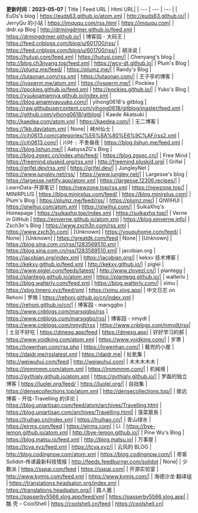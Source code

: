 **更新时间：2023-05-07**
| Title | Feed URL | Html URL|
| --- | --- | --- |
| EuDs's blog | https://euds63.github.io/atom.xml | http://euds63.github.io/|
| JerryQu 的小站 | https://imququ.com/rss.html | https://imququ.com|
| drdr.xp Blog | http://drmingdrmer.github.io/feed.xml | https://drmingdrmer.github.io/|
| 博客园 - 大码王 | https://feed.cnblogs.com/blog/u/601700/rss/ | https://feed.cnblogs.com/blog/u/601700/rss/|
| 胡涂说 | https://hutusi.com/feed.xml | https://hutusi.com/|
| Chenyang's blog | http://blog.ch3nyang.top/feed.xml | https://wcy-dt.github.io|
| Plum's Blog | https://plumz.me/feed/ | https://plumz.me/|
| Randy's Blog | https://lutaonan.com/rss.xml | https://lutaonan.com/|
| 王子亭的博客 | https://jysperm.me/atom.xml | https://jysperm.me/|
| Pockies | https://pockies.github.io/feed.xml | http://pockies.github.io/|
| Yuko's Blog | https://yuukoamamiya.github.io/index.xml | https://blog.amamiyayuuko.com/|
| yihong0618's gitblog | https://raw.githubusercontent.com/yihong0618/gitblog/master/feed.xml | https://github.com/yihong0618/gitblog|
| Kaede Akatsuki | http://kaedea.com/atom.xml | https://kaedea.com/|
| 无二博客 | https://1kb.day/atom.xml | None|
| 峡州仙士 | https://cjh0613.com/categories/%E6%8A%80%E6%9C%AF/rss2.xml | https://cjh0613.com/|
| 川叶 :: 不舍昼夜 | https://blog.lishun.me/feed.xml | https://blog.lishun.me/|
| AabyssZG's Blog | https://blog.zgsec.cn/index.php/feed/ | https://blog.zgsec.cn/|
| Free Mind | https://freemind.pluskid.org/rss.xml | http://freemind.pluskid.org|
| Grifel | https://grifel.dev/rss.xml | https://grifel.dev/|
| JungleyNet | https://www.jungley.net/rss/ | https://www.jungley.net/|
| Largesse's blog | https://largesse.netlify.app/atom.xml | https://largesse.12306.recipes/|
| LearnData-开源笔记 | https://newzone.top/rss.xml | https://newzone.top/|
| MINIRPLUS | https://blog.minirplus.com/feed/ | https://blog.minirplus.com|
| Plum's Blog | https://plumz.me/feed/rss/ | https://plumz.me/|
| QIWIHUI | https://qiwihui.com/atom.xml | https://qiwihui.com/|
| SuikaXhq's Homepage | https://suikaxhq.top/index.xml | https://suikaxhq.top/|
| Verne in GitHub | https://einverne.github.io/atom.xml | https://blog.einverne.info|
| Zxch3n's Blog | https://www.zxch3n.com/rss.xml | https://www.zxch3n.com|
| [Unknown] | https://youquhome.com/feed/ | None|
| [Unknown] | https://greatdk.com/feed | None|
| [Unknown] | https://blog.sina.com.cn/rss/1283569510.xml | https://blog.sina.com.cn/rss/1283569510.xml|
| jacobian.org | https://jacobian.org/index.xml | https://jacobian.org/|
| kekxv 技术博客 | https://kekxv.github.io/feed.xml | http://kekxv.github.io/|
| piglei | https://www.piglei.com/feeds/latest/ | http://www.zlovezl.cn/|
| plantegg | https://plantegg.github.io/atom.xml | https://plantegg.github.io/|
| walterlv | https://blog.walterlv.com/feed.xml | https://blog.walterlv.com/|
| ximu | https://xlog.timero.xyz/feed/xml | https://ximu.xlog.app|
| 中文日志 on Rehoni | 罗皓 | https://rehoni.github.io/cn/index.xml | https://rehoni.github.io/cn/|
| 博客园 - marsggbo | https://www.cnblogs.com/marsggbo/rss | https://www.cnblogs.com/marsggbo/rss|
| 博客园 - nmydt | https://www.cnblogs.com/nmydt/rss | https://www.cnblogs.com/nmydt/rss|
| 土豆不好吃 | https://dmesg.app/feed | https://dmesg.app|
| 好好学习的郝 | https://www.voidking.com/atom.xml | https://www.voidking.com/|
| 岁寒 | https://lvwenhan.com/rss.php | https://lvwenhan.com/|
| 戴兜的小屋 | https://daidr.me/rsslatest.xml | https://daidr.me|
| 扯氮集 | http://weiwuhui.com/feed | http://weiwuhui.com|
| 木木木木木 | https://immmmm.com/atom.xml | https://immmmm.com/|
| 机械境 | https://gythialy.github.io/atom.xml | https://gythialy.github.io/|
| 罗磊的独立博客 | https://luolei.org/feed/ | https://luolei.org/|
| 自拙集 | https://densecollections.top/atom.xml | http://densecollections.top/|
| 致远博客 - 开往-Travelling 的评论 | https://blog.uniartisan.com/feed/atom/archives/Travelling.html | https://blog.uniartisan.com/archives/Travelling.html|
| 菠菜眾長 | https://lruihao.cn/index.xml | https://lruihao.cn/|
| 青山绿水 | https://eirms.com/feed | https://eirms.com|
| Li. | https://bye-lemon.github.io/atom.xml | http://bye-lemon.github.io/|
| Pine Wu's Blog | https://blog.matsu.io/feed.xml | http://blog.matsu.io|
| 万事屋 | https://tcya.xyz/feed.xml | https://tcya.xyz/|
| 云风的 BLOG | http://blog.codingnow.com/atom.xml | https://blog.codingnow.com/|
| 奇客Solidot–传递最新科技情报 | http://feeds.feedburner.com/solidot | None|
| 少数派 | https://sspai.com/feed | https://sspai.com|
| 开源实验室 | http://www.kymjs.com/feed.xml | https://www.kymjs.com/|
| 海德沙龙·翻译组 | https://translations.headsalon.org/index.xml | https://translations.headsalon.org/|
| 路人酱 | https://passerby5566.xlog.app/feed/xml | https://passerby5566.xlog.app|
| 酷 壳 – CoolShell | https://coolshell.cn/feed | https://coolshell.cn|
